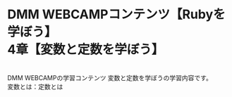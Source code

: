 # DMM WEBCAMPコンテンツ【Rubyを学ぼう】<br>4章【変数と定数を学ぼう】
</br>
DMM WEBCAMPの学習コンテンツ 変数と定数を学ぼうの学習内容です。
<br>変数とは：定数とは</br>
